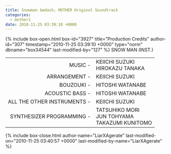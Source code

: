 ```yaml
---
title: Snowman &mdash; MOTHER Original Soundtrack
categories:
  - mother1
date: 2010-11-25 03:39:10 +0000
---
```

{% include box-open.html box-id="3927" title="Production Credits" author-id="307" timestamp="2010-11-25 03:39:10 +0000" type="norm" dbname="box34544" last-modified-by="127" %}
SNOW MAN (INST.)

<table>
<tr>
<td align="right">MUSIC -</td>
<td>KEIICHI SUZUKI<br />
HIROKAZU TANAKA</td>
</tr>
<tr>
<td align="right">ARRANGEMENT -</td>
<td>KEIICHI SUZUKI</td>
</tr>
<tr>
<td align="right">BOUZOUKI -</td>
<td>HITOSHI WATANABE</td>
</tr>
<tr>
<td align="right">ACOUSTIC BASS -</td>
<td>HITOSHI WATANABE</td>
</tr>
<tr>
<td align="right">ALL THE OTHER INSTRUMENTS -</td>
<td>KEIICHI SUZUKI</td>
</tr>
<tr>
<td align="right">SYNTHESIZER PROGRAMMING -</td>
<td>TATSUHIKO MORI <br />
JUN TOHYAMA<br />
TAKAZUMI KUNITOMO</td>
</tr>
</table>
{% include box-close.html author-name="LiarXAgerate" last-modified-on="2010-11-25 03:40:57 +0000" last-modified-by-name="LiarXAgerate" %}
